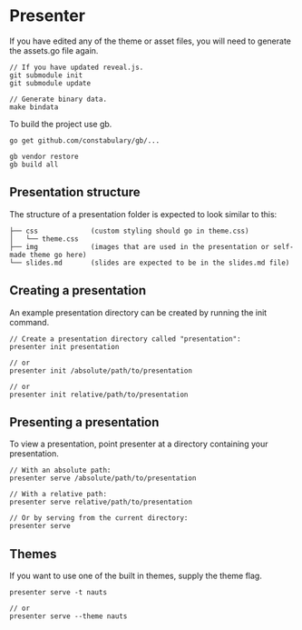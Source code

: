 # Presenter
If you have edited any of the theme or asset files, you will need to generate the assets.go file again.
```
// If you have updated reveal.js.
git submodule init
git submodule update

// Generate binary data.
make bindata
```

To build the project use gb.
```
go get github.com/constabulary/gb/...

gb vendor restore
gb build all
```

## Presentation structure
The structure of a presentation folder is expected to look similar to this:
```
├── css             (custom styling should go in theme.css)
│   └── theme.css
├── img             (images that are used in the presentation or self-made theme go here)
└── slides.md       (slides are expected to be in the slides.md file)
```

## Creating a presentation
An example presentation directory can be created by running the init command.
```
// Create a presentation directory called "presentation":
presenter init presentation

// or
presenter init /absolute/path/to/presentation

// or
presenter init relative/path/to/presentation
```


## Presenting a presentation
To view a presentation, point presenter at a directory containing your presentation.
```
// With an absolute path:
presenter serve /absolute/path/to/presentation

// With a relative path:
presenter serve relative/path/to/presentation

// Or by serving from the current directory:
presenter serve
```

## Themes
If you want to use one of the built in themes, supply the theme flag.
```
presenter serve -t nauts

// or
presenter serve --theme nauts
```
